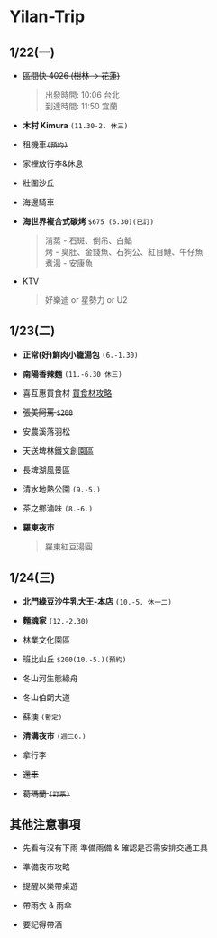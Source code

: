 # Yilan-Trip

## 1/22(一)
- ~~區間快 4026 (樹林 → 花蓮)~~ 
  > 出發時間: 10:06 台北  
  > 到達時間: 11:50 宜蘭

- **木村 Kimura** `(11.30-2. 休三)`

- ~~租機車`(預約)`~~

- 家裡放行李&休息

- 壯圍沙丘

- 海邊騎車

- **海世界複合式碳烤** `$675 (6.30)(已訂)`
  >清蒸 - 石斑、倒吊、白鯧  
  >烤 - 臭肚、金錢魚、石狗公、紅目鰱、午仔魚  
  >煮湯 - 安康魚  

- KTV 
  > 好樂迪 or 星勢力 or U2  

## 1/23(二)
- **正常(好)鮮肉小籠湯包** `(6.-1.30)`

- **南陽香辣麵** `(11.-6.30 休三)`

- 喜互惠買食材 [買食材攻略](https://kafkalin.com/cingshuei-geothermal/)

- ~~張美阿罵 `$200`~~

- 安農溪落羽松

- 天送埤林鐵文創園區

- 長埤湖風景區

- 清水地熱公園 `(9.-5.)`

- 茶之鄉滷味 `(8.-6.)`

- **羅東夜市**
  >羅東紅豆湯圓

## 1/24(三)
- **北門綠豆沙牛乳大王-本店** `(10.-5. 休一二)`

- **麵魂家** `(12.-2.30)`

- 林業文化園區

- 班比山丘 `$200(10.-5.)(預約)`

- 冬山河生態綠舟

- 冬山伯朗大道

- 蘇澳 `(暫定)`

- **清溝夜市** `(週三6.)`

- 拿行李

- ~~還車~~

- ~~葛瑪蘭 `(訂票)`~~

## 其他注意事項
- 先看有沒有下雨 準備雨備 & 確認是否需安排交通工具

- 準備夜市攻略

- 提醒以樂帶桌遊

- 帶雨衣 & 雨傘

- 要記得帶酒
